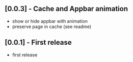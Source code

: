 ## [0.0.3] - Cache and Appbar animation
* show or hide appbar with animation 
* preserve page in cache (see readme)

## [0.0.1] - First release
* first release
